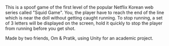This is a spoof game of the first level of the popular Netflix Korean web series called "Squid Game".  You, the player have to reach the end of the line which is near the doll without getting caught running. To stop running, a set of 3 letters will be displayed on the screen, hold it quickly to stop the player from running before you get shot.

Made by two friends, Om & Pratik, using Unity for an academic project.
